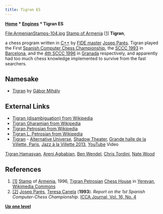 ```yaml
---
title: Tigran ES
---
```

**[Home](Home "Home") \* [Engines](Engines "Engines") \* Tigran ES**



[File:ArmenianStamps-104.jpg](index.php?title=Special:Upload&wpDestFile=ArmenianStamps-104.jpg "File:ArmenianStamps-104.jpg") [Stamp of Armenia](https://en.wikipedia.org/wiki/List_of_people_on_postage_stamps_of_Armenia) <a id="cite-note-1" href="#cite-ref-1">[1]</a>
**Tigran**,  

a chess program written in [C++](Cpp "Cpp") by [FIDE master](https://en.wikipedia.org/wiki/FIDE_titles#FIDE_Master_.28FM.29) [Josep Parés](Natalia_Par%C3%A9s "Natalia Parés"). 
Tigran played the First [Spanish Computer Chess Championship](Spanish_Computer_Chess_Championship "Spanish Computer Chess Championship"), the [SCCC 1993](SCCC_1993 "SCCC 1993") in [Barcelona](https://en.wikipedia.org/wiki/Barcelona), and the [4th SCCC 1996](SCCC_1996 "SCCC 1996") in [Granada](https://en.wikipedia.org/wiki/Granada) respectively, and apparently had too much chess knowledge implemented to survive from the fast searchers. 



## Namesake


* [Tigran](Tigran "Tigran") by [Gábor Mihály](G%C3%A1bor_Mih%C3%A1ly "Gábor Mihály")


## External Links


* [Tigran (disambiguation) from Wikipedia](https://en.wikipedia.org/wiki/Tigran_%28disambiguation%29)
* [Tigran Gharamian from Wikipedia](https://en.wikipedia.org/wiki/Tigran_Gharamian)
* [Tigran Petrosian from Wikipedia](https://en.wikipedia.org/wiki/Tigran_Petrosian)
* [Tigran L. Petrosian from Wikipedia](https://en.wikipedia.org/wiki/Tigran_L._Petrosian)
* [Tigran](Category:Tigran_Hamasyan "Category:Tigran Hamasyan") - [Alternative Universe](https://www.discogs.com/de/composition/a2162b81-deb1-41b6-8228-8aef7fc132f9-Pt2-Alternative-Universe), [Shadow Theater](https://www.discogs.com/de/Tigran-Shadow-Theater/release/5139964), [Grande halle de la Villette, Paris](https://en.wikipedia.org/wiki/Grande_halle_de_la_Villette), [Jazz à la Villette 2013](https://www.fip.fr/actualites/jazz-la-villette-2013-devoile-sa-programmation-13257), [YouTube](https://en.wikipedia.org/wiki/YouTube) Video


 [Tigran Hamasyan](Category:Tigran_Hamasyan "Category:Tigran Hamasyan"), [Areni Agbabian](http://arenismiles.com/bio/), [Ben Wendel](https://en.wikipedia.org/wiki/Ben_Wendel), [Chris Tordini](https://de.wikipedia.org/wiki/Chris_Tordini), [Nate Wood](https://en.wikipedia.org/wiki/Nate_Wood)
 
## References


1. <a id="cite-ref-1" href="#cite-note-1">[1]</a> [Stamp](https://en.wikipedia.org/wiki/List_of_people_on_postage_stamps_of_Armenia) of [Armenia](https://en.wikipedia.org/wiki/Armenia), 1996, [Tigran Petrosian](https://en.wikipedia.org/wiki/Tigran_Petrosian) [Chess House](https://en.wikipedia.org/wiki/Tigran_Petrosian_Chess_House) in [Yerevan](https://en.wikipedia.org/wiki/Yerevan), [Wikimedia Commons](https://en.wikipedia.org/wiki/Wikimedia_Commons)
2. <a id="cite-ref-2" href="#cite-note-2">[2]</a> [Josep Parés](Natalia_Par%C3%A9s "Natalia Parés"), [Teresa Canela](Teresa_Canela "Teresa Canela") (**1993**). *Report on the 1st Spanish Computer-Chess Championship*. [ICCA Journal, Vol. 16, No. 4](ICGA_Journal#16_4 "ICGA Journal")

**[Up one level](Engines "Engines")**







 
